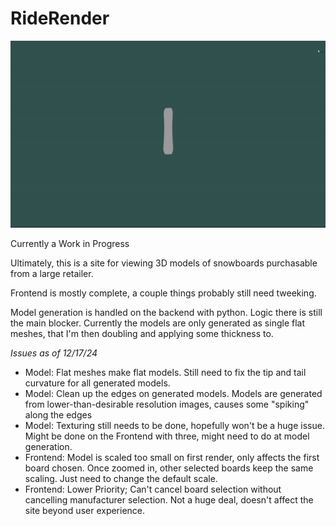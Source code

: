 # RideRender
![Demo GIF](./demo.gif)

Currently a Work in Progress

Ultimately, this is a site for viewing 3D models of snowboards purchasable from a large retailer. 

Frontend is mostly complete, a couple things probably still need tweeking. 

Model generation is handled on the backend with python. Logic there is still the main blocker. Currently the models are only generated as single flat meshes, that I'm then doubling and applying some thickness to. 

*Issues as of 12/17/24*
* Model: Flat meshes make flat models. Still need to fix the tip and tail curvature for all generated models.
* Model: Clean up the edges on generated models. Models are generated from lower-than-desirable resolution images, causes some "spiking" along the edges
* Model: Texturing still needs to be done, hopefully won't be a huge issue. Might be done on the Frontend with three, might need to do at model generation.
* Frontend: Model is scaled too small on first render, only affects the first board chosen. Once zoomed in, other selected boards keep the same scaling. Just need to change the default scale.
* Frontend: Lower Priority; Can't cancel board selection without cancelling manufacturer selection. Not a huge deal, doesn't affect the site beyond user experience. 
